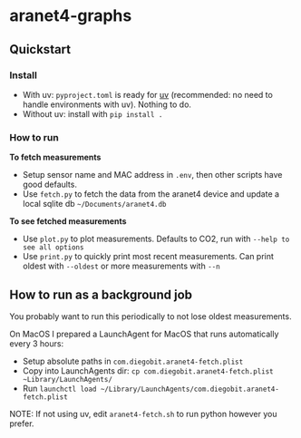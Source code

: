 # aranet4-graphs

## Quickstart

### Install

- With uv: `pyproject.toml` is ready for [uv](https://docs.astral.sh/uv/) (recommended: no need to handle environments with uv). Nothing to do.
- Without uv: install with `pip install .`

### How to run

**To fetch measurements**

- Setup sensor name and MAC address in `.env`, then other scripts have good defaults.
- Use `fetch.py` to fetch the data from the aranet4 device and update a local sqlite db `~/Documents/aranet4.db`

**To see fetched measurements**

- Use `plot.py` to plot measurements. Defaults to CO2, run with `--help to see all options`
- Use `print.py` to quickly print most recent measurements. Can print oldest with `--oldest` or more measurements with `--n`

## How to run as a background job

You probably want to run this periodically to not lose oldest measurements.

On MacOS I prepared a LaunchAgent for MacOS that runs automatically every 3 hours:
- Setup absolute paths in `com.diegobit.aranet4-fetch.plist`
- Copy into LaunchAgents dir: `cp com.diegobit.aranet4-fetch.plist ~Library/LaunchAgents/`
- Run `launchctl load ~/Library/LaunchAgents/com.diegobit.aranet4-fetch.plist`

NOTE: If not using uv, edit `aranet4-fetch.sh` to run python however you prefer.

